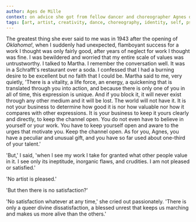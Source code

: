 ```yaml
---
author: Ages de Mille
context: on advice she got from fellow dancer and choreographer Agnes de Mille
tags: [art, artist, creativity, dance, choreography, identity, self, psychology, satisfaction]
---
```

The greatest thing she ever said to me was in 1943 after the opening of *Oklahoma!*, when I suddenly had unexpected, flamboyant success for a work I thought was only fairly good, after years of neglect for work I thought was fine. I was bewildered and worried that my entire scale of values was untrustworthy. I talked to Martha. I remember the conversation well. It was in a Schrafft's restaurant over a soda. I confessed that I had a burning desire to be excellent but no faith that I could be. Martha said to me, very quietly, 'There is a vitality, a life force, an energy, a quickening that is translated through you into action, and because there is only one of you in all of time, this expression is unique. And if you block it, it will never exist through any other medium and it will be lost. The world will not have it. It is not your business to determine how good it is nor how valuable nor how it compares with other expressions. It is your business to keep it yours clearly and directly, to keep the channel open. You do not even have to believe in yourself or your work. You have to keep yourself open and aware to the urges that motivate you. Keep the channel open. As for you, Agnes, you have a peculiar and unusual gift, and you have so far used about one-third of your talent.' 

'But,' I said, 'when I see my work I take for granted what other people value in it. I see only its ineptitude, inorganic flaws, and crudities. I am not pleased or satisfied.' 

'No artist is pleased.' 

'But then there is no satisfaction?'

'No satisfaction whatever at any time,' she cried out passionately. 'There is only a queer divine dissatisfaction, a blessed unrest that keeps us marching and makes us more alive than the others.' 
